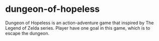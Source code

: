 # dungeon-of-hopeless
Dungeon of Hopeless is an action-adventure game that inspired by The Legend of  Zelda series. Player have one goal in this game, which is to escape the dungeon.
